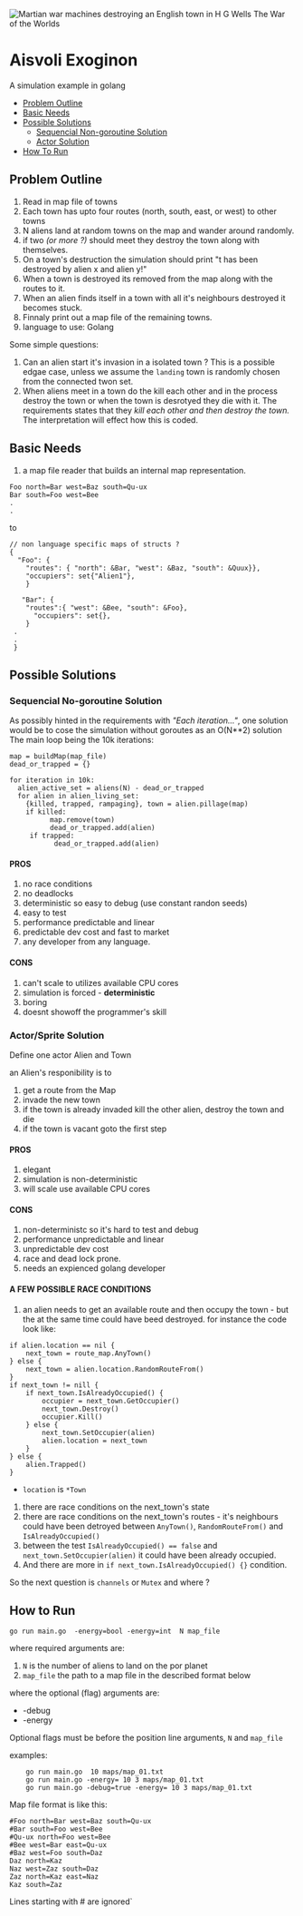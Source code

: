 
![Martian war machines destroying an English town in H  G  Wells  The War of the Worlds](https://user-images.githubusercontent.com/38292/177047313-29ac259c-7908-4c66-aa78-8bd8b928c8d8.png)


# Aisvoli Exoginon
A simulation example in golang


* [Problem Outline](#problem-outline)
* [Basic Needs](#basic-needs)
* [Possible Solutions](#possible-solutions)
	* [Sequencial Non-goroutine Solution](sequencial-non-goroutine-solution)
	* [Actor Solution](actor-solution)
* [How To Run](#how_to_run)


## Problem Outline

1. Read in  map file of towns
1. Each town has upto four routes (north, south, east, or west) to other towns
1. N aliens land at random towns on the map and wander around randomly.
1. if two *(or more ?)* should meet they destroy the town along with themselves.
1. On a town's destruction the simulation should print "t has been destroyed by alien x and alien y!"
1. When a town is destroyed its removed from the map along with the routes to it.
1. When an alien finds itself in a town with all it's neighbours destroyed it becomes stuck.
1. Finnaly print out a map file of the remaining towns.
1. language to use: Golang

Some simple questions:
1. Can an alien start it's invasion in a isolated town ? This is a possible edgae case, unless we assume the `landing` town is randomly chosen from the connected twon set.
1. When aliens meet in a town do the kill each other and in the process destroy the town or when the town is desrotyed they die with it. The requirements states that they *kill each other and then destroy the town.* The interpretation will effect how this is coded. 


## Basic Needs

1. a map file reader that builds an internal map representation.
```
Foo north=Bar west=Baz south=Qu-ux
Bar south=Foo west=Bee
.
.
```

to 

```
// non language specific maps of structs ?
{
  "Foo": {
    "routes": { "north": &Bar, "west": &Baz, "south": &Quux}},
    "occupiers": set{"Alien1"},
    }
    
   "Bar": {
    "routes":{ "west": &Bee, "south": &Foo},
      "occupiers": set{},
    }
 .
 .
 }
```
## Possible Solutions

### Sequencial No-goroutine Solution

As possibly hinted in the requirements with *"Each iteration..."*,  one solution  would be to cose the simulation without goroutes as an O(N**2) solution 
The main loop being the 10k iterations:


```
map = buildMap(map_file)
dead_or_trapped = {}

for iteration in 10k:
  alien_active_set = aliens(N) - dead_or_trapped
  for alien in alien_living_set:
    {killed, trapped, rampaging}, town = alien.pillage(map)
    if killed:
          map.remove(town)
          dead_or_trapped.add(alien)
     if trapped:
           dead_or_trapped.add(alien)
```

#### PROS
  1. no race conditions
  1. no deadlocks
  1. deterministic so easy to debug (use constant randon seeds)
  1. easy to test
  1. performance predictable and linear
  1. predictable dev cost and fast to market
  1. any developer from any language.
   
#### CONS
 1. can't scale to utilizes available CPU cores
 1. simulation is forced - __deterministic__
 1. boring
 1. doesnt showoff the programmer's skill
 

### Actor/Sprite Solution

Define one actor Alien and Town

an Alien's responibility is to 
  1. get a route from the Map
  1. invade the new town
  1. if the town is already invaded kill the other alien,  destroy the town and die
  1. if the town is vacant goto the first step 
  
#### PROS
  1. elegant
  1. simulation is non-deterministic
  1. will scale use available CPU cores

   
#### CONS
  1. non-deterministc so it's hard to test and debug
  1. performance unpredictable and linear
  1. unpredictable dev cost
  1. race and dead lock prone.
  1. needs an expienced golang developer
  
  
  #### A FEW POSSIBLE RACE CONDITIONS
  
 1. an alien needs to get an available route and then occupy the town - but the at the same time could have beed destroyed. for instance the code look like:
```golang 
if alien.location == nil {
	next_town = route_map.AnyTown() 
} else {
	next_town = alien.location.RandomRouteFrom()
}
if next_town != nill {
	if next_town.IsAlreadyOccupied() {
		occupier = next_town.GetOccupier()
		next_town.Destroy()
		occupier.Kill()
	} else {
		next_town.SetOccupier(alien)
		alien.location = next_town
	}
} else {
	alien.Trapped()
}
```
 *  `location` is `*Town`

 1. there are race conditions on the next_town's state
 1. there are race conditions on the next_town's routes - it's neighbours could have been detroyed between `AnyTown()`, `RandomRouteFrom()` and  `IsAlreadyOccupied()`
 1. between the test `IsAlreadyOccupied() == false`  and `next_town.SetOccupier(alien)` it could have been already occupied.
 1. And there are more in `if next_town.IsAlreadyOccupied() {}` condition.
 

  So the next question is `channels` or `Mutex` and where ?
   

## How to Run
```
go run main.go  -energy=bool -energy=int  N map_file
```

where required arguments are:
 1. `N` is the number of aliens to land on the por planet
 2. `map_file` the path to a map file in the described format below

where the optional (flag) arguments are:
  * -debug
  * -energy 

Optional flags must be before the position line arguments, `N` and `map_file`
  
  examples:
```
	go run main.go  10 maps/map_01.txt
	go run main.go -energy= 10 3 maps/map_01.txt
	go run main.go -debug=true -energy= 10 3 maps/map_01.txt
```

Map file format is like this:

```
#Foo north=Bar west=Baz south=Qu-ux
#Bar south=Foo west=Bee
#Qu-ux north=Foo west=Bee
#Bee west=Bar east=Qu-ux
#Baz west=Foo south=Daz
Daz north=Kaz
Naz west=Zaz south=Daz
Zaz north=Kaz east=Naz
Kaz south=Zaz
```

Lines starting with # are ignored`

